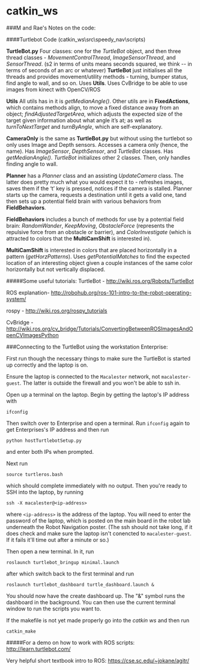 # catkin_ws

###M and Rae's Notes on the code:


####Turtlebot Code (catkin_ws\src\speedy_nav\scripts)

__TurtleBot.py__ Four classes: one for the _TurtleBot_ object, and then three thread classes - _MovementControlThread_, _ImageSensorThread_, and _SensorThread_. (s2 in terms of units means seconds squared, we think -- in terms of seconds of an arc or whatever)
__TurtleBot__ just initialises all the threads and provides movement/utility methods - turning, bumper status, find angle to wall, and so on. Uses __Utils__. Uses CvBridge to be able to use images from kinect with OpenCV/ROS

__Utils__ All utils has in it is _getMedianAngle()_. Other utils are in __FixedActions__, which contains methods align, to move a fixed distance away from an object; _findAdjustedTargetArea_, which adjusts the expected size of the target given information about what angle it’s at; as well as _turnToNextTarget_ and _turnByAngle_, which are self-explanatory.

__CameraOnly__ is the same as __TurtleBot.py__ but without using the turtlebot so only uses Image and Depth sensors. Accesses a camera only (hence, the name). Has _ImageSensor_, _DepthSensor_, and _TurtleBot_ classes. Has _getMedianAngle()_. _TurtleBot_ initializes other 2 classes. Then, only handles finding angle to wall. 

__Planner__ has a _Planner_ class and an assisting _UpdateCamera_ class. The latter does pretty much what you would expect it to - refreshes images, saves them if the ‘t’ key is pressed, notices if the camera is stalled. 
Planner starts up the camera, requests a destination until it gets a valid one, tand then sets up a potential field brain with various behaviors from __FieldBehaviors__.

__FieldBehaviors__ includes a bunch of methods for use by a potential field brain: _RandomWander_, _KeepMoving_, _ObstacleForce_ (represents the repulsive force from an obstacle or barrier), and _ColorInvestigate_ (which is attracted to colors that the __MultiCamShift__ is interested in).

__MultiCamShift__ is interested in colors that are placed horizontally in a pattern (_getHorzPatterns_). Uses _getPotentialMatches_ to find the expected location of an interesting object given a couple instances of the same color horizontally but not vertically displaced.


#####Some useful tutorials:
TurtleBot - http://wiki.ros.org/Robots/TurtleBot

ROS explanation- http://robohub.org/ros-101-intro-to-the-robot-operating-system/

rospy - http://wiki.ros.org/rospy_tutorials

CvBridge - http://wiki.ros.org/cv_bridge/Tutorials/ConvertingBetweenROSImagesAndOpenCVImagesPython 



###Connecting to the TurtleBot using the workstation Enterprise:

First run though the necessary things to make sure the TurtleBot is started up correctly and the laptop is on. 

Ensure the laptop is connected to the `Macalester` network, not `macalester-guest`. The latter is outside the firewall and you won't be able to ssh in.

Open up a terminal on the laptop. Begin by getting the laptop's IP address with 
```
ifconfig
```
Then switch over to Enterprise and open a terminal. Run `ifconfig` again to get Enterprises's IP address and then run
```
python hostTurtlebotSetup.py
```
and enter both IPs when prompted. 

Next run 
```
source turtleros.bash
```
which should complete immediately with no output. Then you're ready to SSH into the laptop, by running
```
ssh -X macalester@<ip-address>
```
where `<ip-address>` is the address of the laptop. You will need to enter the password of the laptop, which is posted on the main board in the robot lab underneath the Robot Navigation poster. (The ssh should not take long, if it does check and make sure the laptop isn't conencted to `macalester-guest`. If it fails it'll time out after a minute or so.)

Then open a new terminal. In it, run 
```
roslaunch turtlebot_bringup minimal.launch
```
after which switch back to the first terminal and run 
```
roslaunch turtlebot_dashboard turtle_dashboard.launch &
```
You should now have the create dashboard up. 
The "&" symbol runs the dashboard in the background. You can then use the current terminal window to run the scripts you want to.

If the makefile is not yet made properly go into the _catkin ws_ and then run 
```
catkin_make
```

#####For a demo on how to work with ROS scripts: http://learn.turtlebot.com/

Very helpful short textbook intro to ROS: https://cse.sc.edu/~jokane/agitr/


